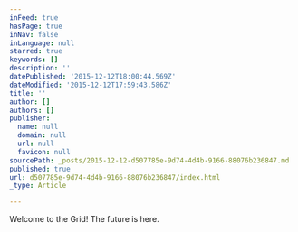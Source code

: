 ```yaml
---
inFeed: true
hasPage: true
inNav: false
inLanguage: null
starred: true
keywords: []
description: ''
datePublished: '2015-12-12T18:00:44.569Z'
dateModified: '2015-12-12T17:59:43.586Z'
title: ''
author: []
authors: []
publisher:
  name: null
  domain: null
  url: null
  favicon: null
sourcePath: _posts/2015-12-12-d507785e-9d74-4d4b-9166-88076b236847.md
published: true
url: d507785e-9d74-4d4b-9166-88076b236847/index.html
_type: Article

---
```

Welcome to the Grid! The future is here.